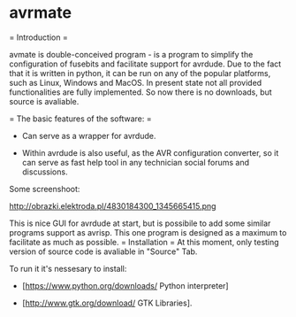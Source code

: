 avrmate
=======
= Introduction =

avmate is double-conceived program - is a program to simplify the configuration of fusebits and facilitate support for avrdude. Due to the fact that it is written in python, it can be run on any of the popular platforms, such as Linux, Windows and MacOS.
In present state not all provided functionalities are fully implemented. So  now there is no downloads, but source is avaliable.

= The basic features of the software: =
- Can serve as a wrapper for avrdude.

- Within avrdude is also useful, as the AVR configuration converter, so it can serve as fast help tool in any technician social forums and discussions.

Some screenshoot:

http://obrazki.elektroda.pl/4830184300_1345665415.png

This is nice GUI for avrdude at start, but is possibile to add some similar programs support as avrisp.
This one program is designed as a maximum to facilitate as much as possible.
= Installation =
At this moment, only testing version of source code is avaliable in "Source" Tab.

To run it it's nessesary to install:

- [https://www.python.org/downloads/ Python interpreter]

- [http://www.gtk.org/download/ GTK Libraries].
